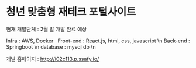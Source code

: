 # 청년 맞춤형 재테크 포털사이트

현재 개발단계 : 2월 말 개발 완료 예상

Infra : AWS, Docker &nbsp;
Front-end : React.js, html, css, javascript \n
Back-end : Springboot \n
database : mysql db \n

개발 홈페이지 : http://i02c113.p.ssafy.io/
